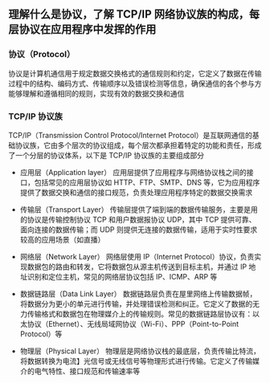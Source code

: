 ## 理解什么是协议，了解 TCP/IP 网络协议族的构成，每层协议在应用程序中发挥的作用

### 协议（Protocol）

协议是计算机通信用于规定数据交换格式的通信规则和约定，它定义了数据在传输过程中的结构、编码方式、传输顺序以及错误检测等信息，确保通信的各个参与方能够理解和遵循相同的规则，实现有效的数据交换和通信

### TCP/IP 协议族

TCP/IP（Transmission Control Protocol/Internet Protocol）是互联网通信的基础协议族，它由多个层次的协议组成，每个层次都承担着特定的功能和责任，形成了一个分层的协议体系，以下是 TCP/IP 协议族的主要组成部分

- 应用层（Application layer）
  应用层提供了应用程序与网络协议栈之间的接口，包括常见的应用层协议如 HTTP、FTP、SMTP、DNS 等，它为应用程序提供了数据交换和通信的接口规范，负责处理应用程序特定的数据交换需求

- 传输层（Transport Layer）
  传输层提供了端到端的数据传输服务，主要是用的协议是传输控制协议 TCP 和用户数据报协议 UDP，其中 TCP 提供可靠、面向连接的数据传输；而 UDP 则提供无连接的数据传输，适用于实时性要求较高的应用场景（如直播）

- 网络层（Network Layer）
  网络层使用 IP（Internet Protocol）协议，负责实现数据包的路由和转发，它将数据包从源主机传送到目标主机，并通过 IP 地址识别和定位主机，常见的网络层协议包括 IP、ICMP、ARP 等

- 数据链路层（Data Link Layer）
  数据链路层负责在屋里网络上传输数据帧，将数据分为更小的单元进行传输，并处理错误检测和纠正。它定义了数据的无力传输格式和数据包在物理媒介上的传输规则。常见的数据链路层协议有：以太协议（Ethernet）、无线局域网协议（Wi-Fi）、PPP（Point-to-Point Protocol）等

- 物理层（Physical Layer）
  物理层是网络协议栈的最底层，负责传输比特流，将数据转换为电流】光信号或无线信号等物理形式进行传输。它定义了传输媒介的电气特性、接口规范和传输速率等
